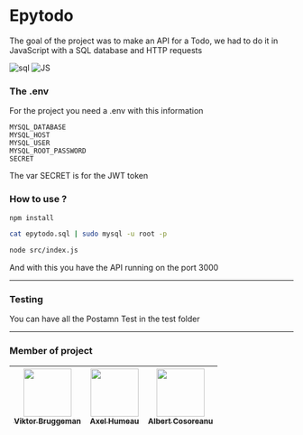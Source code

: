 # Epytodo

The goal of the project was to make an API for a Todo, we had to do it in JavaScript with a SQL database and HTTP requests

![sql](https://cdn.jsdelivr.net/gh/devicons/devicon/icons/mysql/mysql-original.svg)
![JS](https://cdn.jsdelivr.net/gh/devicons/devicon/icons/javascript/javascript-original.svg)

### The .env

For the project you need a .env with this information
```
MYSQL_DATABASE
MYSQL_HOST
MYSQL_USER
MYSQL_ROOT_PASSWORD
SECRET
```
The var SECRET is for the JWT token

### How to use ?

```sh
npm install
```

```sh
cat epytodo.sql | sudo mysql -u root -p
```

```sh
node src/index.js
```

And with this you have the API running on the port 3000

---

### Testing

You can have all the Postamn Test in the test folder

---

### Member of project

  | [<img src="https://github.com/Hinivir.png?size=85" width=85><br><sub>Viktor Bruggeman</sub>](https://github.com/Hinivir) | [<img src="https://github.com/AxelHumeau.png?size=85" width=85><br><sub>Axel Humeau</sub>](https://github.com/AxelHumeau) | [<img src="https://github.com/LeGalbert.png?size=85" width=85><br><sub>Albert Cosoreanu</sub>](https://github.com/LeGalbert)
  | :---: | :---: | :---: |
